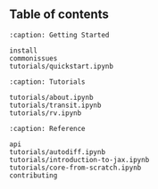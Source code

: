 ```{include} ../README.md
```

## Table of contents

```{toctree}
:caption: Getting Started

install
commonissues
tutorials/quickstart.ipynb
```

```{toctree}
:caption: Tutorials

tutorials/about.ipynb
tutorials/transit.ipynb
tutorials/rv.ipynb
```

```{toctree}
:caption: Reference

api
tutorials/autodiff.ipynb
tutorials/introduction-to-jax.ipynb
tutorials/core-from-scratch.ipynb
contributing

```
